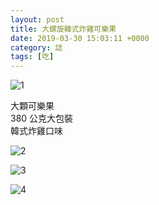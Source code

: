 ```yaml
---
layout: post
title: 大螺旋韓式炸雞可樂果
date: 2019-03-30 15:03:11 +0000
category: 誌
tags: [吃]
---
```



![1](/blog/assets/images/2019/2px1.jpg)

大顆可樂果<br />
380 公克大包裝<br />
韓式炸雞口味<br />

<!--more-->

![2](/blog/assets/images/2019/2px2.jpg)

![3](/blog/assets/images/2019/2px3.jpg)

![4](/blog/assets/images/2019/2px3.jpg)
